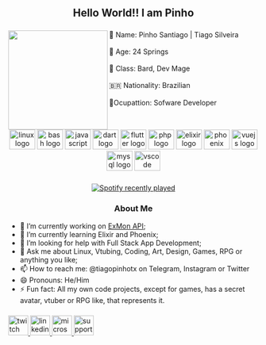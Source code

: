 <h2 align="center">Hello World!! I am Pinho</h2>

###

<img align="left" height="200" src="https://static-cdn.jtvnw.net/jtv_user_pictures/f060e15f-9807-427f-8575-17a4bcffaf67-profile_image-300x300.png"  />

###

<p align="left">👤 Name: Pinho Santiago | Tiago Silveira<br><br>🌲 Age: 24 Springs<br><br>🎸 Class: Bard, Dev Mage<br><br>🇧🇷 Nationality: Brazilian<br><br>🎥Ocupattion: Sofware Developer</p>

###

<br clear="both">

<div align="center">
  <img src="https://cdn.jsdelivr.net/gh/devicons/devicon/icons/linux/linux-original.svg" height="40" width="52" alt="linux logo"  />
  <img src="https://cdn.jsdelivr.net/gh/devicons/devicon/icons/bash/bash-original.svg" height="40" width="52" alt="bash logo"  />
  <img src="https://cdn.jsdelivr.net/gh/devicons/devicon/icons/javascript/javascript-original.svg" height="40" width="52" alt="javascript logo"  />
  <img src="https://cdn.jsdelivr.net/gh/devicons/devicon/icons/dart/dart-original.svg" height="40" width="52" alt="dart logo"  />
  <img src="https://cdn.jsdelivr.net/gh/devicons/devicon/icons/flutter/flutter-original.svg" height="40" width="52" alt="flutter logo"  />
  <img src="https://cdn.jsdelivr.net/gh/devicons/devicon/icons/php/php-original.svg" height="40" width="52" alt="php logo"  />
  <img src="https://cdn.jsdelivr.net/gh/devicons/devicon/icons/elixir/elixir-original.svg" height="40" width="52" alt="elixir logo"  />
  <img src="https://cdn.jsdelivr.net/gh/devicons/devicon/icons/phoenix/phoenix-original.svg" height="40" width="52" alt="phoenix logo"  />
  <img src="https://cdn.jsdelivr.net/gh/devicons/devicon/icons/vuejs/vuejs-original.svg" height="40" width="52" alt="vuejs logo"  />
  <img src="https://cdn.jsdelivr.net/gh/devicons/devicon/icons/mysql/mysql-original.svg" height="40" width="52" alt="mysql logo"  />
  <img src="https://cdn.jsdelivr.net/gh/devicons/devicon/icons/vscode/vscode-original.svg" height="40" width="52" alt="vscode logo"  />
</div>

###

<div align="center">
  <a href="https://open.spotify.com/user/tsilveiraps">
    <img src="https://spotify-recently-played-readme.vercel.app/api?count=5" alt="Spotify recently played"  />
  </a>
</div>

<h3 align="center">About Me</h3>

- 🔭 I’m currently working on [ExMon API](https://github.com/tiagopinhotx/ex_mon_api);
- 🌱 I’m currently learning Elixir and Phoenix;
- 🤔 I’m looking for help with Full Stack App Development;
- 💬 Ask me about Linux, Vtubing, Coding, Art, Design, Games, RPG or anything you like;
- 📫 How to reach me: @tiagopinhotx on Telegram, Instagram or Twitter
- 😄 Pronouns: He/Him
- ⚡ Fun fact: All my own code projects, except for games, has a secret avatar, vtuber or RPG like, that represents it. 


###

<div align="left">
  <a href="https://twitch.tv/pinhotx" target="_blank">
    <img src="https://img.shields.io/static/v1?message=pinhotx&logo=twitch&label=&color=9146FF&logoColor=white&labelColor=&style=flat" height="40" alt="twitch logo"  />
  </a>
  <a href="https://linkedin.com/in/tiagopinhotx" target="_blank">
    <img src="https://img.shields.io/static/v1?message=Tiago Silveira&logo=linkedin&label=&color=0077B5&logoColor=white&labelColor=&style=flat" height="40" alt="linkedin logo"  />
  </a>
  <a href="mailto:tiagopinhotx@duck.com" target="_blank">
    <img src="https://img.shields.io/static/v1?message=tiagopinhotx@duck.com&logo=microsoft-outlook&label=&color=0078D4&logoColor=white&labelColor=&style=flat" height="40" alt="microsoft-outlook logo"  />
  </a>
  <a href="https://ko-fi.com/tiagopinhotx" target="_blank">
    <img src="https://ko-fi.com/img/githubbutton_sm.svg" height="40" alt="support-me on ko-fi"  />
  </a>
  
</div>

###
